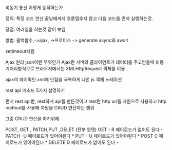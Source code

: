 비동기 통신 어떻게 동작하는가 

정의: 특정 코드 연산 끝날때까지 흐름멈추지 않고 
다음 코드를 먼저 실행하는것. 

장점: 여러일을 하는것 같이 보임 

방법: 콜백함수,->ajax, ->프로미스 -> generate 
async와 await 

setimeout처럼  


Ajax 원리 json이란 무엇인가 
Ajax란 
서버와 클라이언트가 데이터를 주고받을때 비동기처리방식으로 브라우저에서는 
XMLHttpRequest 객체를 이용 

ajax의 마지막인 xml에 단점을 극복하게 나온 js 객체 노테이션 




rest api 메소드 5가지 설명하기 

먼저 rest api란, rest하게 api를 만든것이고 rest란 http uri를 자원으로 사용하고 
http method를 사용해 자원을 CRUD 연산하는 행위 

그중 CRUD 연산을 하기위해 

POST, GET , PATCH,PUT ,DELET 
                 (전부 업뎃) 
GET  - R   페이로드가 없어도 된다 - 
PATCH -U 페이로드가 있어야된다 * 
PUT   - U 페이로드가 있어야된다 * 
POST C    페이로드가 있어야된다 * 
DELETE D 페이로드가 없어도 된다 -